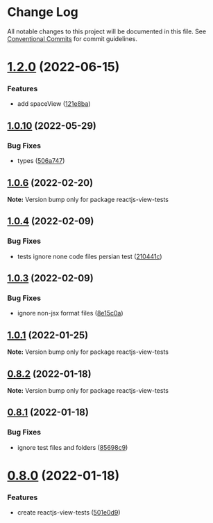 # Change Log

All notable changes to this project will be documented in this file.
See [Conventional Commits](https://conventionalcommits.org) for commit guidelines.

# [1.2.0](https://github.com/hosseinmd/reactjs-view/compare/v1.1.0...v1.2.0) (2022-06-15)


### Features

* add spaceView ([121e8ba](https://github.com/hosseinmd/reactjs-view/commit/121e8ba06f2516703d63c7a2c7f2cb5c41ee28c2))





## [1.0.10](https://github.com/hosseinmd/reactjs-view/compare/v1.0.9...v1.0.10) (2022-05-29)


### Bug Fixes

* types ([506a747](https://github.com/hosseinmd/reactjs-view/commit/506a747f4b83a3e2dd23a200818b2f02953c40c4))





## [1.0.6](https://github.com/hosseinmd/reactjs-view/compare/v1.0.5...v1.0.6) (2022-02-20)

**Note:** Version bump only for package reactjs-view-tests





## [1.0.4](https://github.com/hosseinmd/reactjs-view/compare/v1.0.3...v1.0.4) (2022-02-09)


### Bug Fixes

* tests ignore none code files persian test ([210441c](https://github.com/hosseinmd/reactjs-view/commit/210441c4f07a99661b18ce4cff998faa52007974))





## [1.0.3](https://github.com/hosseinmd/reactjs-view/compare/v1.0.2...v1.0.3) (2022-02-09)


### Bug Fixes

* ignore non-jsx format files ([8e15c0a](https://github.com/hosseinmd/reactjs-view/commit/8e15c0ad173084847b0005b38a2df85504526d24))





## [1.0.1](https://github.com/hosseinmd/reactjs-view/compare/v0.8.2...v1.0.1) (2022-01-25)

**Note:** Version bump only for package reactjs-view-tests





## [0.8.2](https://github.com/hosseinmd/reactjs-view/compare/v0.8.1...v0.8.2) (2022-01-18)

**Note:** Version bump only for package reactjs-view-tests





## [0.8.1](https://github.com/hosseinmd/reactjs-view/compare/v0.8.0...v0.8.1) (2022-01-18)


### Bug Fixes

* ignore test files and folders ([85698c9](https://github.com/hosseinmd/reactjs-view/commit/85698c9431672784227594ee6e3a4b6bb71951a8))





# [0.8.0](https://github.com/hosseinmd/reactjs-view/compare/v0.7.8...v0.8.0) (2022-01-18)


### Features

* create reactjs-view-tests ([501e0d9](https://github.com/hosseinmd/reactjs-view/commit/501e0d9bbaadbd95f8a59000c6e5f6cbf3cdde9e))
